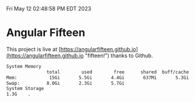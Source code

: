 Fri May 12 02:48:58 PM EDT 2023

# Angular Fifteen


This project is live at [https://angularfifteen.github.io](https://angularfifteen.github.io "fifteen!") thanks to Github.

```bash
System Memory
               total        used        free      shared  buff/cache   available
Mem:            15Gi       5.5Gi       4.4Gi       637Mi       5.3Gi       8.8Gi
Swap:          8.0Gi       2.3Gi       5.7Gi
System Storage
1.3G	.
```
